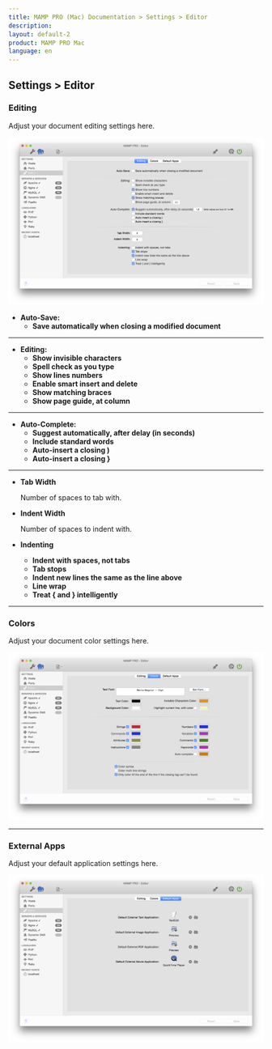```yaml
---
title: MAMP PRO (Mac) Documentation > Settings > Editor
description: 
layout: default-2
product: MAMP PRO Mac
language: en
---
```


## Settings > Editor

### Editing

Adjust your document editing settings here.

![MAMP](Editing.png)

*  **Auto-Save:**  
    *  **Save automatically when closing a modified document**

---

*  **Editing:**  
    *  **Show invisible characters**
    *  **Spell check as you type**
    *  **Show lines numbers**
    *  **Enable smart insert and delete**
    *  **Show matching braces**
    *  **Show page guide, at column**

---

*  **Auto-Complete:**  
    *  **Suggest automatically, after delay (in seconds)**  
    *  **Include standard words**  
    *  **Auto-insert a closing )**  
    *  **Auto-insert a closing }**  

---

*  **Tab Width** 
      
      Number of spaces to tab with.

*  **Indent Width** 
      
      Number of spaces to indent with.

*  **Indenting**  
    *  **Indent with spaces, not tabs**  
    *  **Tab stops**  
    *  **Indent new lines the same as the line above**  
    *  **Line wrap**  
    *  **Treat { and } intelligently**  

---

### Colors

Adjust your document color settings here.

![MAMP](Colors.png)

---

### External Apps

Adjust your default application settings here.

![MAMP](DefaultApps.png)

